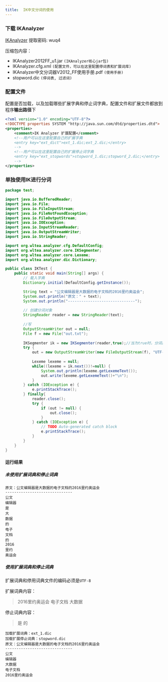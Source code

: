 ```yaml
---
title:  IK中文分词的使用
---
```


### 下载 IKAnalyzer
[IKAnalyzer](http://pan.baidu.com/s/1c2HpMik) 提取密码: wuq4

压缩包内容：
- IKAnalyzer2012FF_u1.jar `(IKAnalyzer核心jar包)`
- IKAnalyzer.cfg.xml `(配置文件，可以在这里配置停词表和扩展词库)`
- IKAnalyzer中文分词器V2012_FF使用手册.pdf `(使用手册)`
- stopword.dic `(停词表, 过滤词)`

### 配置文件
配置是否加载，以及加载哪些扩展字典和停止词字典，配置文件和扩展文件都放到程序**输出路径**下
```xml
<?xml version="1.0" encoding="UTF-8"?>
<!DOCTYPE properties SYSTEM "http://java.sun.com/dtd/properties.dtd">  
<properties>  
	<comment>IK Analyzer 扩展配置</comment>
	<!--用户可以在这里配置自己的扩展字典 
	<entry key="ext_dict">ext_1.dic;ext_2.dic;</entry> 
	-->
	<!--用户可以在这里配置自己的扩展停止词字典
	<entry key="ext_stopwords">stopword_1.dic;stopword_2.dic;</entry>
	--> 	
</properties>
```

### 单独使用IK进行分词

```java
package test;

import java.io.BufferedReader;
import java.io.File;
import java.io.FileInputStream;
import java.io.FileNotFoundException;
import java.io.FileOutputStream;
import java.io.IOException;
import java.io.InputStreamReader;
import java.io.OutputStreamWriter;
import java.io.StringReader;

import org.wltea.analyzer.cfg.DefaultConfig;
import org.wltea.analyzer.core.IKSegmenter;
import org.wltea.analyzer.core.Lexeme;
import org.wltea.analyzer.dic.Dictionary;

public class IKTest {
	public static void main(String[] args) {
		// 载入字典
		Dictionary.initial(DefaultConfig.getInstance());

		String text = "公文编辑器是大数据的电子文档的2016里约奥运会";
		System.out.println("原文：" + text);
		System.out.println("------------------------------");
		
		// 创建分词对象  
		StringReader reader = new StringReader(text);
		
		//写
		OutputStreamWriter out = null;
		File f = new File("out.txt");
		
		IKSegmenter ik = new IKSegmenter(reader,true);//当为true时，分词器进行最大词长切分
		try {
			out = new OutputStreamWriter(new FileOutputStream(f), "UTF-8");
			
			Lexeme lexeme = null;
		    while((lexeme = ik.next())!=null) {
		        System.out.println(lexeme.getLexemeText());
		        out.write(lexeme.getLexemeText()+"\n");
		    }
		} catch (IOException e) {
		    e.printStackTrace();
		} finally{
		    reader.close();
		    try {
		    	if (out != null) {
		    		out.close();
		    	}
			} catch (IOException e) {
				// TODO Auto-generated catch block
				e.printStackTrace();
			}
		}
	}
}
```

#### 运行结果
#####  未使用扩展词典和停止词典
```
原文：公文编辑器是大数据的电子文档的2016里约奥运会
------------------------------
公文
编辑器
是
大
数据
的
电子
文档
的
2016
里约
奥运会
```

##### 使用扩展词典和停止词典
扩展词典和停用词典文件的编码必须是`UTF-8`

扩展词典内容：
> 2016里约奥运会
> 电子文档
> 大数据

停止词典内容：
> 是
> 的

```
加载扩展词典：ext_1.dic
加载扩展停止词典：stopword.dic
原文：公文编辑器是大数据的电子文档的2016里约奥运会
------------------------------
公文
编辑器
大数据
电子文档
2016里约奥运会
```